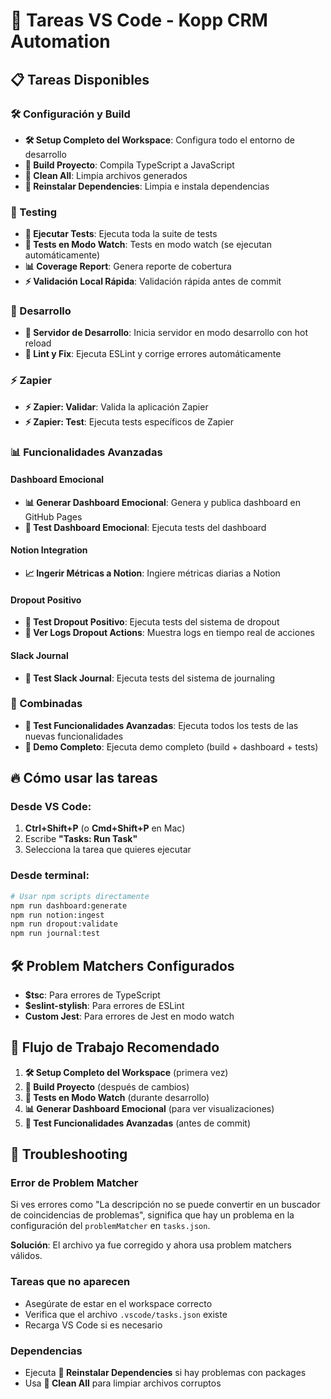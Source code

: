 # 🔧 Tareas VS Code - Kopp CRM Automation

## 📋 Tareas Disponibles

### 🛠️ Configuración y Build

- **🛠️ Setup Completo del Workspace**: Configura todo el entorno de desarrollo
- **🔧 Build Proyecto**: Compila TypeScript a JavaScript
- **🧹 Clean All**: Limpia archivos generados
- **🔄 Reinstalar Dependencies**: Limpia e instala dependencias

### 🧪 Testing

- **🧪 Ejecutar Tests**: Ejecuta toda la suite de tests
- **🧪 Tests en Modo Watch**: Tests en modo watch (se ejecutan automáticamente)
- **📊 Coverage Report**: Genera reporte de cobertura
- **⚡ Validación Local Rápida**: Validación rápida antes de commit

### 🚀 Desarrollo

- **🚀 Servidor de Desarrollo**: Inicia servidor en modo desarrollo con hot reload
- **🎯 Lint y Fix**: Ejecuta ESLint y corrige errores automáticamente

### ⚡ Zapier

- **⚡ Zapier: Validar**: Valida la aplicación Zapier
- **⚡ Zapier: Test**: Ejecuta tests específicos de Zapier

### 📊 Funcionalidades Avanzadas

#### Dashboard Emocional

- **📊 Generar Dashboard Emocional**: Genera y publica dashboard en GitHub Pages
- **🧪 Test Dashboard Emocional**: Ejecuta tests del dashboard

#### Notion Integration

- **📈 Ingerir Métricas a Notion**: Ingiere métricas diarias a Notion

#### Dropout Positivo

- **💫 Test Dropout Positivo**: Ejecuta tests del sistema de dropout
- **📝 Ver Logs Dropout Actions**: Muestra logs en tiempo real de acciones

#### Slack Journal

- **📝 Test Slack Journal**: Ejecuta tests del sistema de journaling

### 🎯 Combinadas

- **🎯 Test Funcionalidades Avanzadas**: Ejecuta todos los tests de las nuevas funcionalidades
- **🚀 Demo Completo**: Ejecuta demo completo (build + dashboard + tests)

## 🔥 Cómo usar las tareas

### Desde VS Code:

1. **Ctrl+Shift+P** (o **Cmd+Shift+P** en Mac)
2. Escribe **"Tasks: Run Task"**
3. Selecciona la tarea que quieres ejecutar

### Desde terminal:

```bash
# Usar npm scripts directamente
npm run dashboard:generate
npm run notion:ingest
npm run dropout:validate
npm run journal:test
```

## 🛠️ Problem Matchers Configurados

- **$tsc**: Para errores de TypeScript
- **$eslint-stylish**: Para errores de ESLint
- **Custom Jest**: Para errores de Jest en modo watch

## 🎯 Flujo de Trabajo Recomendado

1. **🛠️ Setup Completo del Workspace** (primera vez)
2. **🔧 Build Proyecto** (después de cambios)
3. **🧪 Tests en Modo Watch** (durante desarrollo)
4. **📊 Generar Dashboard Emocional** (para ver visualizaciones)
5. **🎯 Test Funcionalidades Avanzadas** (antes de commit)

## 🚨 Troubleshooting

### Error de Problem Matcher

Si ves errores como "La descripción no se puede convertir en un buscador de coincidencias de problemas", significa que hay un problema en la configuración del `problemMatcher` en `tasks.json`.

**Solución**: El archivo ya fue corregido y ahora usa problem matchers válidos.

### Tareas que no aparecen

- Asegúrate de estar en el workspace correcto
- Verifica que el archivo `.vscode/tasks.json` existe
- Recarga VS Code si es necesario

### Dependencias

- Ejecuta **🔄 Reinstalar Dependencies** si hay problemas con packages
- Usa **🧹 Clean All** para limpiar archivos corruptos
